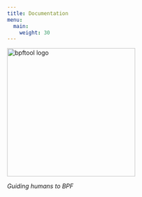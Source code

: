 ```yaml
---
title: Documentation
menu:
  main:
    weight: 30
---
```


<p>
  <img src="/bpftool_stacked_color.svg"
    width="300px"
    alt="bpftool logo">
</p>

_Guiding humans to BPF_
